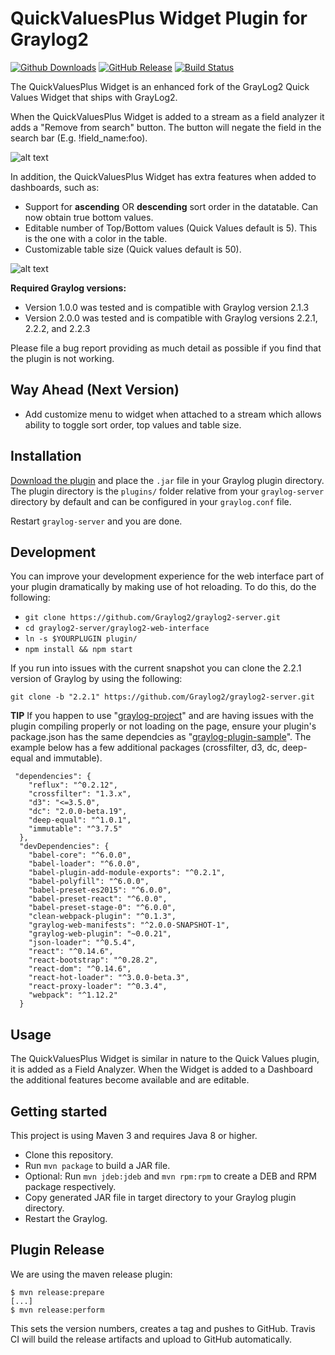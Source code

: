 # QuickValuesPlus Widget Plugin for Graylog2
[![Github Downloads](https://img.shields.io/github/downloads/billmurrin/graylog-plugin-quickvaluesplus-widget/total.svg)](https://github.com/billmurrin/graylog-plugin-slookup-function/releases)
[![GitHub Release](https://img.shields.io/github/release/billmurrin/graylog-plugin-quickvaluesplus-widget.svg)](https://github.com/billmurrin/graylog-plugin-slookup-function/releases)
[![Build Status](https://travis-ci.org/billmurrin/graylog-plugin-quickvaluesplus-widget.svg?branch=master)](https://travis-ci.org/billmurrin/graylog-plugin-quickvaluesplus-widget)

The QuickValuesPlus Widget is an enhanced fork of the GrayLog2 Quick Values Widget that ships with GrayLog2.

When the QuickValuesPlus Widget is added to a stream as a field analyzer it adds a "Remove from search" button. The button will negate the field in the search bar (E.g. !field_name:foo).

![alt text](http://i.imgur.com/0tfXFTu.png "Remove From Search Button")

In addition, the QuickValuesPlus Widget has extra features when added to dashboards, such as:
 * Support for **ascending** OR **descending** sort order in the datatable. Can now obtain true bottom values.
 * Editable number of Top/Bottom values (Quick Values default is 5). This is the one with a color in the table.
 * Customizable table size (Quick values default is 50).
  
![alt text](http://i.imgur.com/7PLDXCW.png "Example of Configuration Options")

**Required Graylog versions:**
* Version 1.0.0 was tested and is compatible with Graylog version 2.1.3
* Version 2.0.0 was tested and is compatible with Graylog versions 2.2.1, 2.2.2, and 2.2.3
 
Please file a bug report providing as much detail as possible if you find that the plugin is not working.

Way Ahead (Next Version)
-----------
 * Add customize menu to widget when attached to a stream which allows ability to toggle sort order, top values and table size.

Installation
------------
[Download the plugin](https://github.com/billmurrin/graylog-plugin-quickvaluesplus-widget/releases/)
and place the `.jar` file in your Graylog plugin directory. The plugin directory
is the `plugins/` folder relative from your `graylog-server` directory by default
and can be configured in your `graylog.conf` file.

Restart `graylog-server` and you are done.

Development
-----------
You can improve your development experience for the web interface part of your plugin
dramatically by making use of hot reloading. To do this, do the following:

* `git clone https://github.com/Graylog2/graylog2-server.git`
* `cd graylog2-server/graylog2-web-interface`
* `ln -s $YOURPLUGIN plugin/`
* `npm install && npm start`

If you run into issues with the current snapshot you can clone the 2.2.1 version of Graylog by using the following:

`git clone -b "2.2.1" https://github.com/Graylog2/graylog2-server.git`

**TIP** If you happen to use "[graylog-project](https://github.com/Graylog2/graylog-project)" and are having issues with the plugin compiling properly or not loading on the page, ensure your plugin's package.json has the same dependcies as "[graylog-plugin-sample](https://github.com/Graylog2/graylog-plugin-sample)". The example below has a few additional packages (crossfilter, d3, dc, deep-equal and immutable).

```
 "dependencies": {
    "reflux": "^0.2.12",
    "crossfilter": "1.3.x",
    "d3": "<=3.5.0",
    "dc": "2.0.0-beta.19",
    "deep-equal": "^1.0.1",
    "immutable": "^3.7.5"
  },
  "devDependencies": {
    "babel-core": "^6.0.0",
    "babel-loader": "^6.0.0",
    "babel-plugin-add-module-exports": "^0.2.1",
    "babel-polyfill": "^6.0.0",
    "babel-preset-es2015": "^6.0.0",
    "babel-preset-react": "^6.0.0",
    "babel-preset-stage-0": "^6.0.0",
    "clean-webpack-plugin": "^0.1.3",
    "graylog-web-manifests": "^2.0.0-SNAPSHOT-1",
    "graylog-web-plugin": "~0.0.21",
    "json-loader": "^0.5.4",
    "react": "^0.14.6",
    "react-bootstrap": "^0.28.2",
    "react-dom": "^0.14.6",
    "react-hot-loader": "^3.0.0-beta.3",
    "react-proxy-loader": "^0.3.4",
    "webpack": "^1.12.2"
  }
```

Usage
-----

The QuickValuesPlus Widget is similar in nature to the Quick Values plugin, it is added as a Field Analyzer. When the Widget is added to a Dashboard the additional features become available and are editable.

Getting started
---------------

This project is using Maven 3 and requires Java 8 or higher.

* Clone this repository.
* Run `mvn package` to build a JAR file.
* Optional: Run `mvn jdeb:jdeb` and `mvn rpm:rpm` to create a DEB and RPM package respectively.
* Copy generated JAR file in target directory to your Graylog plugin directory.
* Restart the Graylog.

Plugin Release
--------------

We are using the maven release plugin:

```
$ mvn release:prepare
[...]
$ mvn release:perform
```

This sets the version numbers, creates a tag and pushes to GitHub. Travis CI will build the release artifacts and upload to GitHub automatically.
